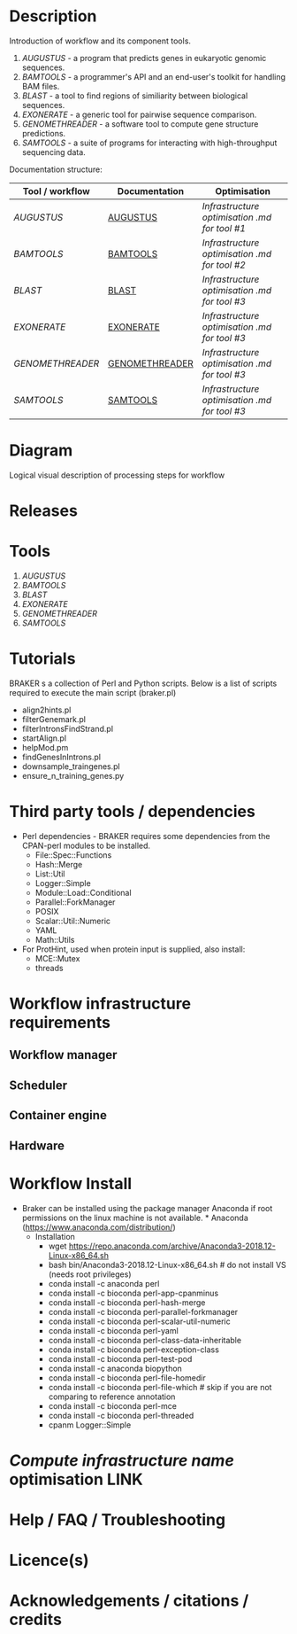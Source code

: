 # Description

Introduction of workflow and its component tools.

1. *AUGUSTUS* 		- a program that predicts genes in eukaryotic genomic sequences.
2. *BAMTOOLS* 		- a programmer's API and an end-user's toolkit for handling BAM files.
3. *BLAST*			- a tool to find regions of similiarity between biological sequences.
4. *EXONERATE* 		- a generic tool for pairwise sequence comparison.
5. *GENOMETHREADER* - a software tool to compute gene structure predictions.
6. *SAMTOOLS* 		- a suite of programs for interacting with high-throughput sequencing data.


Documentation structure:

|Tool / workflow | Documentation | Optimisation |
|-----------|--------------------------|------------------|
|*AUGUSTUS* | [AUGUSTUS](Augustus_3_2_2.md) | *Infrastructure optimisation .md for tool #1* |
|*BAMTOOLS* | [BAMTOOLS](Bamtools_2_5_1.md) | *Infrastructure optimisation .md for tool #2* |
|*BLAST*    | [BLAST](Blast_2_2_28+.md) | *Infrastructure optimisation .md for tool #3* |
|*EXONERATE* | [EXONERATE](Exonerate_2_2_0.md) | *Infrastructure optimisation .md for tool #3* |
|*GENOMETHREADER* | [GENOMETHREADER](GenomeThreader_1_7_1.md) | *Infrastructure optimisation .md for tool #3* |
|*SAMTOOLS* | [SAMTOOLS](Samtools_1_5.md) | *Infrastructure optimisation .md for tool #3* |

# Diagram

Logical visual description of processing steps for workflow

# Releases

# Tools

1. *AUGUSTUS*
2. *BAMTOOLS*
3. *BLAST*
4. *EXONERATE*
5. *GENOMETHREADER*
6. *SAMTOOLS*

# Tutorials 
BRAKER s a collection of Perl and Python scripts. Below is a list of scripts required to execute the main script (braker.pl)
   * align2hints.pl
   * filterGenemark.pl
   * filterIntronsFindStrand.pl
   * startAlign.pl
   * helpMod.pm
   * findGenesInIntrons.pl
   * downsample_traingenes.pl
   * ensure_n_training_genes.py
			
# Third party tools / dependencies
  * Perl dependencies - BRAKER requires some dependencies from the CPAN-perl modules to be installed.
  	* File::Spec::Functions
  	* Hash::Merge
  	* List::Util
  	* Logger::Simple
  	* Module::Load::Conditional
  	* Parallel::ForkManager
  	* POSIX
  	* Scalar::Util::Numeric
  	* YAML
  	* Math::Utils
  * For ProtHint, used when protein input is supplied, also install:
  	* MCE::Mutex
  	* threads

# Workflow infrastructure requirements

## Workflow manager

## Scheduler

## Container engine

## Hardware

# Workflow Install
  * Braker can be installed using the package manager Anaconda if root permissions on the linux machine is not available.  * Anaconda (https://www.anaconda.com/distribution/)
  	* Installation
		* wget https://repo.anaconda.com/archive/Anaconda3-2018.12-Linux-x86_64.sh
		* bash bin/Anaconda3-2018.12-Linux-x86_64.sh # do not install VS (needs root privileges)
		* conda install -c anaconda perl
		* conda install -c bioconda perl-app-cpanminus
		* conda install -c bioconda perl-hash-merge
		* conda install -c bioconda perl-parallel-forkmanager
		* conda install -c bioconda perl-scalar-util-numeric
		* conda install -c bioconda perl-yaml
		* conda install -c bioconda perl-class-data-inheritable
		* conda install -c bioconda perl-exception-class
		* conda install -c bioconda perl-test-pod
		* conda install -c anaconda biopython
		* conda install -c bioconda perl-file-homedir
		* conda install -c bioconda perl-file-which # skip if you are not comparing to reference annotation
		* conda install -c bioconda perl-mce
		* conda install -c bioconda perl-threaded 
		* cpanm Logger::Simple
  
# *Compute infrastructure name* optimisation **LINK**

# Help / FAQ / Troubleshooting

# Licence(s)

# Acknowledgements / citations / credits
